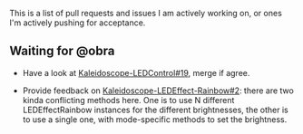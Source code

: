 This is a list of pull requests and issues I am actively working on, or ones I'm
actively pushing for acceptance.

## Waiting for @obra

* Have a look at [Kaleidoscope-LEDControl#19][kaleidoscope-ledcontrol/19], merge if agree.

  [kaleidoscope-ledcontrol/19]: https://github.com/keyboardio/Kaleidoscope-LEDControl/pull/19

* Provide feedback on [Kaleidoscope-LEDEffect-Rainbow#2][kaleidoscope-ledeffect-rainbow/2]: there
  are two kinda conflicting methods here. One is to use N different
  LEDEffectRainbow instances for the different brightnesses, the other is to use
  a single one, with mode-specific methods to set the brightness.

  [kaleidoscope-ledeffect-rainbow/2]: https://github.com/keyboardio/Kaleidoscope-LEDEffect-Rainbow/pull/2
